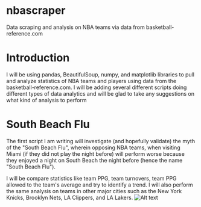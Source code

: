 # nbascraper
Data scraping and analysis on NBA teams via data from basketball-reference.com

# Introduction
I will be using pandas, BeautifulSoup, numpy, and matplotlib libraries to pull and analyze statistics of NBA teams and players using data from the basketball-reference.com. I will be adding several different scripts doing different types of data analytics and will be glad to take any suggestions on what kind of analysis to perform

# South Beach Flu
The first script I am writing will investigate (and hopefully validate) the myth of the "South Beach Flu", wherein opposing NBA teams, when visiting Miami (if they did not play the night before) will perform worse because they enjoyed a night on South Beach the night before (hence the name "South Beach Flu"). 

I will be compare statistics like team PPG, team turnovers, team PPG allowed to the team's average and try to identify a trend. I will also perform the same analysis on teams in other major cities such as the New York Knicks, Brooklyn Nets, LA Clippers, and LA Lakers. 
![Alt text](https://github.com/seanaharris1/nbascraper/blob/master/MIami%20Home%20Games%20Fouls.png?raw=true)

